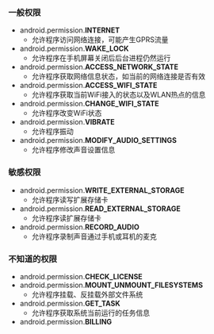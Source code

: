 ### 一般权限
* android.permission.**INTERNET**
    * 允许程序访问网络连接，可能产生GPRS流量
* android.permission.**WAKE_LOCK**
    * 允许程序在手机屏幕关闭后后台进程仍然运行
* android.permission.**ACCESS_NETWORK_STATE**
    * 允许程序获取网络信息状态，如当前的网络连接是否有效
* android.permission.**ACCESS_WIFI_STATE**
    * 允许程序获取当前WiFi接入的状态以及WLAN热点的信息
* android.permission.**CHANGE_WIFI_STATE**
    * 允许程序改变WiFi状态
* android.permission.**VIBRATE**
    * 允许程序振动
* android.permission.**MODIFY_AUDIO_SETTINGS**
    * 允许程序修改声音设置信息
### 敏感权限
* android.permission.**WRITE_EXTERNAL_STORAGE**
    * 允许程序读写扩展存储卡
* android.permission.**READ_EXTERNAL_STORAGE**
    * 允许程序读扩展存储卡
* android.permission.**RECORD_AUDIO**
    * 允许程序录制声音通过手机或耳机的麦克
### 不知道的权限
* android.permission.**CHECK_LICENSE**
* android.permission.**MOUNT_UNMOUNT_FILESYSTEMS**
    * 允许程序挂载、反挂载外部文件系统
* android.permission.**GET_TASK**
    * 允许程序获取系统当前运行的任务信息
* android.permission.**BILLING**